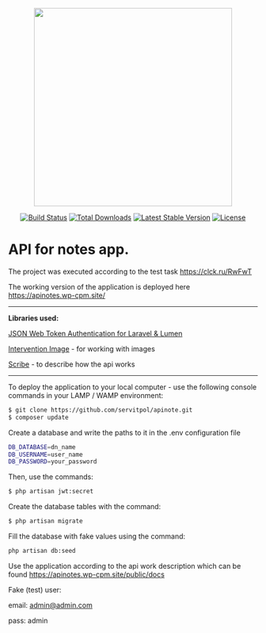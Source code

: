<p align="center"><a href="https://laravel.com" target="_blank"><img src="https://raw.githubusercontent.com/laravel/art/master/logo-lockup/5%20SVG/2%20CMYK/1%20Full%20Color/laravel-logolockup-cmyk-red.svg" width="400"></a></p>

<p align="center">
<a href="https://travis-ci.org/laravel/framework"><img src="https://travis-ci.org/laravel/framework.svg" alt="Build Status"></a>
<a href="https://packagist.org/packages/laravel/framework"><img src="https://poser.pugx.org/laravel/framework/d/total.svg" alt="Total Downloads"></a>
<a href="https://packagist.org/packages/laravel/framework"><img src="https://poser.pugx.org/laravel/framework/v/stable.svg" alt="Latest Stable Version"></a>
<a href="https://packagist.org/packages/laravel/framework"><img src="https://poser.pugx.org/laravel/framework/license.svg" alt="License"></a>
</p>

# API for notes app.


The project was executed according to the test task https://clck.ru/RwFwT  

The working version of the application is deployed here https://apinotes.wp-cpm.site/ 
***

**Libraries used:**  

[JSON Web Token Authentication for Laravel & Lumen](https://github.com/tymondesigns/jwt-auth)  

[Intervention Image](https://github.com/Intervention/image) - for working with images  

[Scribe](https://github.com/knuckleswtf/scribe) - to describe how the api works  


***

To deploy the application to your local computer - use the following console commands in your LAMP / WAMP environment:
```sh
$ git clone https://github.com/servitpol/apinote.git
$ composer update
```


Create a database and write the paths to it in the .env configuration file
```sh
DB_DATABASE=dn_name
DB_USERNAME=user_name
DB_PASSWORD=your_password
```

Then, use the commands:
```sh
$ php artisan jwt:secret
```
Create the database tables with the command:

```sh
$ php artisan migrate
```

Fill the database with fake values using the command:

```sh
php artisan db:seed
```
Use the application according to the api work description which can be found https://apinotes.wp-cpm.site/public/docs

Fake (test) user:

email: admin@admin.com

pass: admin
